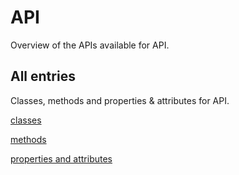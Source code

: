 [
This is a templated file. Adding content to this file may result in it being
reverted. Instead, if you want to place additional content, create an
"overview_content.md" file in `docs/` directory. The Sphinx tool will
pick up on the content and merge the content.
]: #

#  API

Overview of the APIs available for  API.

## All entries

Classes, methods and properties & attributes for
 API.

[classes](https://cloud.google.com/python/docs/reference/google-cloud-chronicle/latest/summary_class.html)

[methods](https://cloud.google.com/python/docs/reference/google-cloud-chronicle/latest/summary_method.html)

[properties and
attributes](https://cloud.google.com/python/docs/reference/google-cloud-chronicle/latest/summary_property.html)
